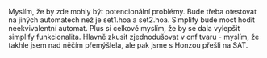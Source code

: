 Myslím, že by zde mohly  být potencionální problémy.
Bude třeba otestovat na jiných automatech než je set1.hoa a set2.hoa.
Simplify bude moct hodit neekvivalentní automat.
Plus si celkově myslím, že by se dala vylepšit simplify funkcionalita. Hlavně zkusit zjednodušovat v cnf tvaru - myslím, že takhle jsem nad něčím přemýšlela, ale pak jsme s Honzou přešli na SAT.
